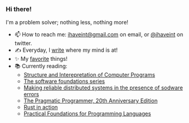 ### Hi there!

I'm a problem solver; nothing less, nothing more!

- 📫 How to reach me: ihaveint@gmail.com on email, or [@ihaveint](https://twitter.com/ihaveint) on twitter.
- ✍️ Everyday, I <a href="https://ihaveint.github.io">write</a> where my mind is at!
- ✨ My <a href="https://ihaveint.github.io/interests/">favorite</a> things!
- 📚 Currently reading: 
  <ul>
    <li>
      <a href="https://mitpress.mit.edu/sites/default/files/sicp/full-text/book/book.html">Structure and Interepretation of Computer Programs</a>
    </li>
    <li>
      <a href="https://softwarefoundations.cis.upenn.edu">The software foundations series</a>
    </li>
    <li>
      <a href="https://erlang.org/download/armstrong_thesis_2003.pdf">Making reliable distributed systems in the presence of sodware errors</a>
    </li>
    <li>
      <a href="https://pragprog.com/titles/tpp20/the-pragmatic-programmer-20th-anniversary-edition/">The Pragmatic Programmer, 20th Anniversary Edition</a>
    </li>
    <li>
      <a href="https://www.manning.com/books/rust-in-action">Rust in action</a>
    </li>
    <li>
      <a href="https://www.cs.cmu.edu/~rwh/pfpl.html">Practical Foundations for Programming Languages</a>
    </li>
  </ul>
